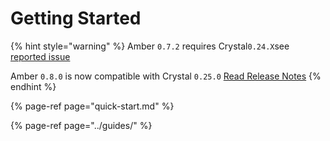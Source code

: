 # Getting Started

{% hint style="warning" %}
Amber `0.7.2` requires Crystal`0.24.X`see [reported issue](https://github.com/amberframework/amber/issues/867)

Amber `0.8.0` is now compatible with Crystal `0.25.0` [Read Release Notes](https://github.com/amberframework/amber/releases/tag/v0.8.06)
{% endhint %}

{% page-ref page="quick-start.md" %}

{% page-ref page="../guides/" %}

